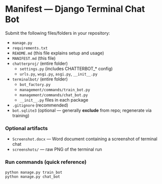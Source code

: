 # Manifest — Django Terminal Chat Bot

Submit the following files/folders in your repository:

- `manage.py`
- `requirements.txt`
- `README.md` (this file explains setup and usage)
- `MANIFEST.md` (this file)
- `chatterproj/` (entire folder)
  - `settings.py` (includes CHATTERBOT_* config)
  - `urls.py`, `wsgi.py`, `asgi.py`, `__init__.py`
- `terminalbot/` (entire folder)
  - `bot_factory.py`
  - `management/commands/train_bot.py`
  - `management/commands/chat_bot.py`
  - `__init__.py` files in each package
- `.gitignore` (recommended)
- `bot.sqlite3` (optional — generally **exclude** from repo; regenerate via training)

### Optional artifacts
- `Screenshot.docx` — Word document containing a screenshot of terminal chat
- `screenshots/` — raw PNG of the terminal run

### Run commands (quick reference)
```
python manage.py train_bot
python manage.py chat_bot
```
